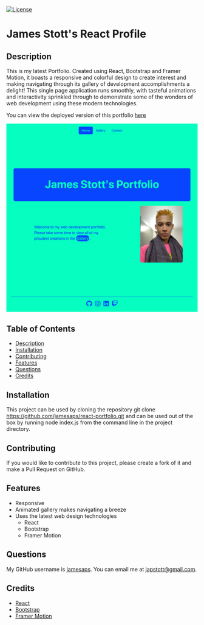 [![License](https://img.shields.io/badge/License-MIT-yellow.svg)](https://opensource.org/licenses/MIT)

# James Stott's React Profile

## Description

This is my latest Portfolio. Created using React, Bootstrap and Framer Motion, it boasts a responsive and colorful design to create interest and making navigating through its gallery of development accomplishments a delight! This single page application runs smoothly, with tasteful animations and interactivity sprinkled through to demonstrate some of the wonders of web development using these modern technologies.

You can view the deployed version of this portfolio [here](https://main--genuine-jelly-60da5d.netlify.app/gallery)

![Project Screenshot](./src/assets/project-screenshot.png)

## Table of Contents

- [Description](#description)
- [Installation](#installation)
- [Contributing](#contributing)
- [Features](#features)
- [Questions](#questions)
- [Credits](#credits)

## Installation

This project can be used by cloning the repository git clone https://github.com/jamesaps/react-portfolio.git and can be used out of the box by running node index.js from the command line in the project directory.

## Contributing

If you would like to contribute to this project, please create a fork of it and make a Pull Request on GitHub.

## Features

- Responsive
- Animated gallery makes navigating a breeze
- Uses the latest web design technologies
  - React
  - Bootstrap
  - Framer Motion

## Questions

My GitHub username is [jamesaps](https://github.com/jamesaps). You can email me at [japstott@gmail.com](mailto:japstott@gmail.com).

## Credits

- [React](https://react.dev/)
- [Bootstrap](https://getbootstrap.com/docs/5.3/)
- [Framer Motion](https://www.framer.com/motion/)
